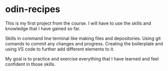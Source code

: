 # odin-recipes

This is my first project from the course. 
I will have to use the skills and knowledge that I have gained so far.

Skills in command line terminal like making files and depositories. 
Using git comands to commit any changes and progress. 
Creating the boilerplate and using VS code to further add different elements to it.


My goal is to practice and exercise everything that I have learned 
and feel confident in those skills.